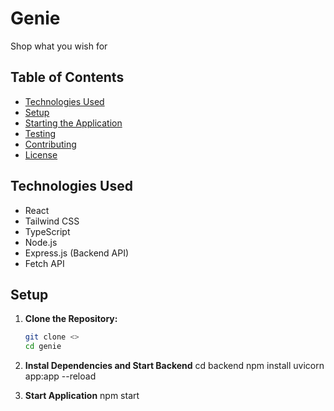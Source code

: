 # Genie

Shop what you wish for

## Table of Contents

- [Technologies Used](#technologies-used)
- [Setup](#setup)
- [Starting the Application](#starting-the-application)
- [Testing](#testing)
- [Contributing](#contributing)
- [License](#license)

## Technologies Used

- React
- Tailwind CSS
- TypeScript
- Node.js
- Express.js (Backend API)
- Fetch API

## Setup

1. **Clone the Repository:**

   ```bash
   git clone <>
   cd genie

2. **Instal Dependencies and Start Backend**
cd backend
npm install
uvicorn app:app --reload

3. **Start Application**
npm start